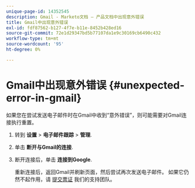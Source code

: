 ```yaml
---
unique-page-id: 14352545
description: Gmail - Marketo文档 — 产品文档中出现意外错误
title: Gmail中出现意外错误
exl-id: fdf87562-b127-4f7e-b11e-8452b428ed16
source-git-commit: 72e1d29347bd5b77107da1e9c30169cb6490c432
workflow-type: tm+mt
source-wordcount: '95'
ht-degree: 0%

---
```


# Gmail中出现意外错误 {#unexpected-error-in-gmail}

如果您在尝试发送电子邮件时在Gmail中收到“意外错误”，则可能需要对Gmail连接执行重置。

1. 转到 **设置** > **电子邮件跟踪** > **管理**.

1. 单击 **断开与Gmail的连接**.

1. 断开连接后，单击 **连接到Google**.

   重新连接后，返回Gmail并刷新页面，然后尝试再次发送电子邮件。 如果它仍然不起作用，请 [提交票证](https://nation.marketo.com/t5/Support/ct-p/Support) 我们的支持团队。
